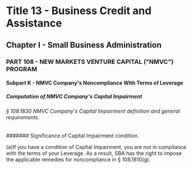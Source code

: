 
# Title 13 - Business Credit and Assistance
## Chapter I - Small Business Administration
### PART 108 - NEW MARKETS VENTURE CAPITAL ("NMVC") PROGRAM
#### Subpart K - NMVC Company's Noncompliance With Terms of Leverage
##### Computation of NMVC Company's Capital Impairment
###### § 108.1830 NMVC Company's Capital Impairment definition and general requirements.
####### Significance of Capital Impairment condition.

(a)If you have a condition of Capital Impairment, you are not in compliance with the terms of your Leverage. As a result, SBA has the right to impose the applicable remedies for noncompliance in § 108.1810(g).
